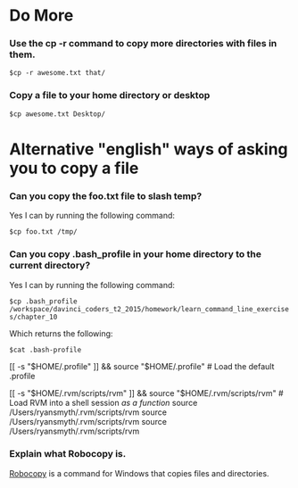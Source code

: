 # Do More

### Use the cp -r command to copy more directories with files in them.

`$cp -r awesome.txt that/`

### Copy a file to your home directory or desktop

`$cp awesome.txt Desktop/`

# Alternative "english" ways of asking you to copy a file

### Can you copy the foo.txt file to slash temp?

Yes I can by running the following command:

`$cp foo.txt /tmp/`

### Can you copy .bash_profile in your home directory to the current directory?

Yes I can by running the following command:

`$cp .bash_profile /workspace/davinci_coders_t2_2015/homework/learn_command_line_exercises/chapter_10`

Which returns the following:

`$cat .bash-profile`

[[ -s "$HOME/.profile" ]] && source "$HOME/.profile" # Load the default .profile

[[ -s "$HOME/.rvm/scripts/rvm" ]] && source "$HOME/.rvm/scripts/rvm" # Load RVM into a shell session *as a function*
source /Users/ryansmyth/.rvm/scripts/rvm
source /Users/ryansmyth/.rvm/scripts/rvm
source /Users/ryansmyth/.rvm/scripts/rvm

### Explain what Robocopy is.

<a href="http://en.wikipedia.org/wiki/Robocopy">Robocopy</a> is a command for Windows that copies files and directories.

